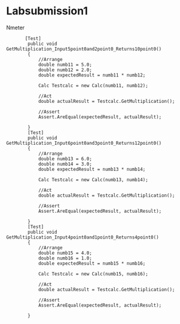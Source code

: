 # Labsubmission1
Nmeter

           [Test]
            public void GetMultiplication_Input5point0and2point0_Returns10point0()
            {
                //Arrange
                double numb11 = 5.0;
                double numb12 = 2.0;
                double expectedResult = numb11 * numb12;

                Calc Testcalc = new Calc(numb11, numb12);

                //Act
                double actualResult = Testcalc.GetMultiplication();

                //Assert
                Assert.AreEqual(expectedResult, actualResult);

            }
            [Test]
            public void GetMultiplication_Input6point0and3point0_Returns12point0()
            {
                //Arrange
                double numb13 = 6.0;
                double numb14 = 3.0;
                double expectedResult = numb13 * numb14;

                Calc Testcalc = new Calc(numb13, numb14);

                //Act
                double actualResult = Testcalc.GetMultiplication();

                //Assert
                Assert.AreEqual(expectedResult, actualResult);

            }
            [Test]
            public void GetMultiplication_Input4point0and1point0_Returns4point0()
            {
                //Arrange
                double numb15 = 4.0;
                double numb16 = 1.0;
                double expectedResult = numb15 * numb16;

                Calc Testcalc = new Calc(numb15, numb16);

                //Act
                double actualResult = Testcalc.GetMultiplication();

                //Assert
                Assert.AreEqual(expectedResult, actualResult);

            }

